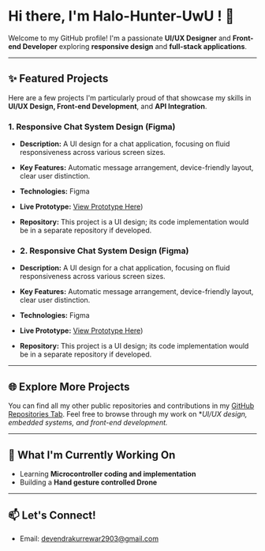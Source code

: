 # Hi there, I'm Halo-Hunter-UwU ! 👋

Welcome to my GitHub profile! I'm a passionate **UI/UX Designer** and **Front-end Developer** exploring **responsive design** and **full-stack applications**.

---

## ✨ Featured Projects

Here are a few projects I'm particularly proud of that showcase my skills in **UI/UX Design, Front-end Development**, and **API Integration**.

### 1. Responsive Chat System Design (Figma)

* **Description:** A UI design for a chat application, focusing on fluid responsiveness across various screen sizes.
* **Key Features:** Automatic message arrangement, device-friendly layout, clear user distinction.
* **Technologies:** Figma
* **Live Prototype:** [View Prototype Here](https://www.figma.com/design/2vNh2xXOh3AOgR6vM7gYV4/CHAT-System?node-id=1-195&t=TFFxK2X95Kifj6ev-1))
  
* **Repository:** This project is a UI design; its code implementation would be in a separate repository if developed.

* ### 2. Responsive Chat System Design (Figma)

* **Description:** A UI design for a chat application, focusing on fluid responsiveness across various screen sizes.
* **Key Features:** Automatic message arrangement, device-friendly layout, clear user distinction.
* **Technologies:** Figma
* **Live Prototype:** [View Prototype Here](https://www.figma.com/design/2vNh2xXOh3AOgR6vM7gYV4/CHAT-System?node-id=1-195&t=TFFxK2X95Kifj6ev-1))
  
* **Repository:** This project is a UI design; its code implementation would be in a separate repository if developed.

---

## 🌐 Explore More Projects

You can find all my other public repositories and contributions in my [GitHub Repositories Tab](https://github.com/Halo-Hunter-UwU?tab=repositories). Feel free to browse through my work on **UI/UX design, embedded systems, and front-end development.*

---

## 🚀 What I'm Currently Working On

* Learning **Microcontroller coding and implementation**
* Building a **Hand gesture controlled Drone**

---

## 📫 Let's Connect!

* Email: [devendrakurrewar2903@gmail.com](mailto:devendrakurrewar2903@gmail.com)
